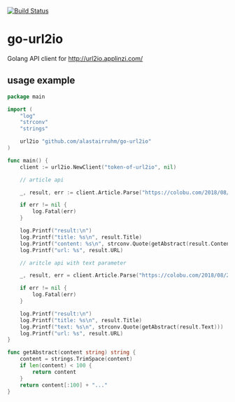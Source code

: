 [![Build Status](https://travis-ci.com/alastairruhm/go-url2io.svg?branch=master)](https://travis-ci.com/alastairruhm/go-url2io)

# go-url2io

Golang API client for http://url2io.applinzi.com/

## usage example

```go
package main

import (
	"log"
	"strconv"
	"strings"

	url2io "github.com/alastairruhm/go-url2io"
)

func main() {
	client := url2io.NewClient("token-of-url2io", nil)

	// article api

	_, result, err := client.Article.Parse("https://colobu.com/2018/08/27/learn-go-module/", nil)

	if err != nil {
		log.Fatal(err)
	}

	log.Printf("result:\n")
	log.Printf("title: %s\n", result.Title)
	log.Printf("content: %s\n", strconv.Quote(getAbstract(result.Content)))
	log.Printf("url: %s", result.URL)

	// aritcle api with text parameter

	_, result, err = client.Article.Parse("https://colobu.com/2018/08/27/learn-go-module/", []string{"text"})

	if err != nil {
		log.Fatal(err)
	}

	log.Printf("result:\n")
	log.Printf("title: %s\n", result.Title)
	log.Printf("text: %s\n", strconv.Quote(getAbstract(result.Text)))
	log.Printf("url: %s", result.URL)
}

func getAbstract(content string) string {
	content = strings.TrimSpace(content)
	if len(content) < 100 {
		return content
	}
	return content[:100] + "..."
}

```

